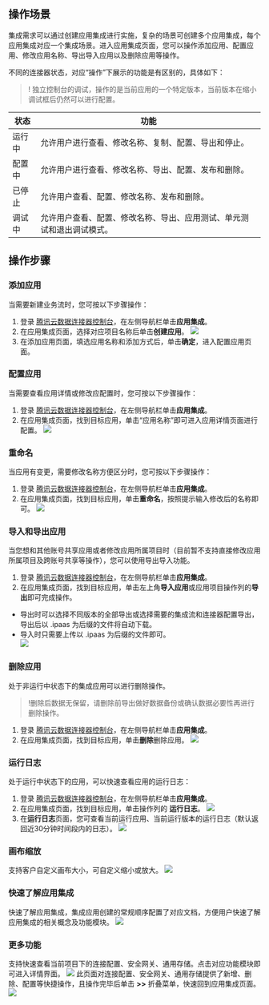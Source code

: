 ## 操作场景
集成需求可以通过创建应用集成进行实施，复杂的场景可创建多个应用集成，每个应用集成对应一个集成场景。进入应用集成页面，您可以操作添加应用、配置应用、修改应用名称、导出导入应用以及删除应用等操作。

不同的连接器状态，对应“操作”下展示的功能是有区别的，具体如下：
>! 独立控制台的调试，操作的是当前应用的一个特定版本，当前版本在缩小调试框后仍然可以进行配置。
>
| 状态 | 功能 |
|---------|---------|
|  运行中 | 允许用户进行查看、修改名称、复制、配置、导出和停止。|
|  配置中 | 允许用户进行查看、修改名称、导出、配置、发布和删除。|
|  已停止 | 允许用户查看、配置、修改名称、发布和删除。|
|  调试中 | 允许用户查看、配置、修改名称、导出、应用测试、单元测试和退出调试模式。|

## 操作步骤
### 添加应用
当需要新建业务流时，您可按以下步骤操作：
1. 登录 [腾讯云数据连接器控制台](https://ipaas.cloud.tencent.com/)，在左侧导航栏单击**应用集成**。
2. 在应用集成页面，选择对应项目名称后单击**创建应用**。
![](https://qcloudimg.tencent-cloud.cn/raw/b5a666ca73b8a92915a3d861aa962b43.png)
3. 在添加应用页面，填选应用名称和添加方式后，单击**确定**，进入配置应用页面。

### 配置应用
当需要查看应用详情或修改应配置时，您可按以下步骤操作：
1. 登录 [腾讯云数据连接器控制台](https://ipaas.cloud.tencent.com/)，在左侧导航栏单击**应用集成**。
2.  在应用集成页面，找到目标应用，单击“应用名称”即可进入应用详情页面进行配置。
![](https://qcloudimg.tencent-cloud.cn/raw/35ca3ee2823c25178a5cb3cc5a11e976.png)

### 重命名
当应用有变更，需要修改名称方便区分时，您可按以下步骤操作：
1. 登录 [腾讯云数据连接器控制台](https://ipaas.cloud.tencent.com/)，在左侧导航栏单击**应用集成**。
2. 在应用集成页面，找到目标应用，单击**重命名**，按照提示输入修改后的名称即可。
![](https://qcloudimg.tencent-cloud.cn/raw/c191ff6e945cb3da99e36bb25956086a.png)

### 导入和导出应用
当您想和其他账号共享应用或者修改应用所属项目时（目前暂不支持直接修改应用所属项目及跨账号共享等操作），您可以使用导出导入功能。
1. 登录 [腾讯云数据连接器控制台](https://ipaas.cloud.tencent.com/)，在左侧导航栏单击**应用集成**。
2. 在应用集成页面，找到目标应用，单击左上角**导入应用**或应用项目操作列的**导出**即可完成操作。
 - 导出时可以选择不同版本的全部导出或选择需要的集成流和连接器配置导出，导出后以 .ipaas 为后缀的文件将自动下载。
 - 导入时只需要上传以 .ipaas 为后缀的文件即可。  
![](https://qcloudimg.tencent-cloud.cn/raw/fd2724ab0f10e74216bf28961c6c35c1.png)

### 删除应用
处于非运行中状态下的集成应用可以进行删除操作。
>!删除后数据无保留，请删除前导出做好数据备份或确认数据必要性再进行删除操作。
>
1. 登录 [腾讯云数据连接器控制台](https://ipaas.cloud.tencent.com/)，在左侧导航栏单击**应用集成**。
2. 在应用集成页面，找到目标应用，单击**删除**删除应用。
![](https://qcloudimg.tencent-cloud.cn/raw/7145390e2fb82667054b442b959d5bfb.png)
### 运行日志
处于运行中状态下的应用，可以快速查看应用的运行日志：
1. 登录 [腾讯云数据连接器控制台](https://ipaas.cloud.tencent.com/)，在左侧导航栏单击**应用集成**。
2. 在应用集成页面，找到目标应用，单击操作列的 **运行日志**。
![](https://qcloudimg.tencent-cloud.cn/raw/3db82ecb09e561164db5ac740cba2f97.png)
3. 在**运行日志**页面，您可查看当前运行应用、当前运行版本的运行日志（默认返回近30分钟时间段内的日志）。
![](https://qcloudimg.tencent-cloud.cn/raw/049b5b491a44a16f31cea355117a8d62.png)

### 画布缩放
支持客户自定义画布大小，可自定义缩小或放大。
![](https://qcloudimg.tencent-cloud.cn/raw/63f446971abce53de682b395e95b8fbd.png)

### 快速了解应用集成
快速了解应用集成，集成应用创建的常规顺序配置了对应文档，方便用户快速了解应用集成的相关概念及功能模块。
![](https://qcloudimg.tencent-cloud.cn/raw/6578f6e38ddd462e4ece2aea1243421d.png)

### 更多功能
支持快速查看当前项目下的连接配置、安全网关、通用存储。点击对应功能模块即可进入详情界面。
![](https://qcloudimg.tencent-cloud.cn/raw/3ab8fd245196a0547fd8d125dddcfaf3.png)
此页面对连接配置、安全网关、通用存储提供了新增、删除、配置等快捷操作，且操作完毕后单击 **>>** 折叠菜单，快速回到应用集成页面。
![](https://qcloudimg.tencent-cloud.cn/raw/fb147854492bf7058595aad0f4cec003.png)


